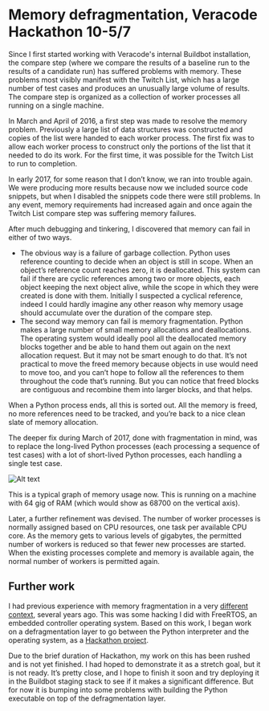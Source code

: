 Memory defragmentation, Veracode Hackathon 10-5/7
====

Since I first started working with Veracode's internal Buildbot installation, the compare step (where we compare the results of a baseline run to the results of a candidate run) has suffered problems with memory. These problems most visibly manifest with the Twitch List, which has a large number of test cases and produces an unusually large volume of results. The compare step is organized as a collection of worker processes all running on a single machine.

In March and April of 2016, a first step was made to resolve the memory problem. Previously a large list of data structures was constructed and copies of the list were handed to each worker process. The first fix was to allow each worker process to construct only the portions of the list that it needed to do its work. For the first time, it was possible for the Twitch List to run to completion.

In early 2017, for some reason that I don’t know, we ran into trouble again. We were producing more results because now we included source code snippets, but when I disabled the snippets code there were still problems. In any event, memory requirements had increased again and once again the Twitch List compare step was suffering memory failures.

After much debugging and tinkering, I discovered that memory can fail in either
of two ways.
* The obvious way is a failure of garbage collection. Python uses reference counting to decide when an object is still in scope. When an object’s reference count reaches zero, it is deallocated. This system can fail if there are cyclic references among two or more objects, each object keeping the next object alive, while the scope in which they were created is done with them. Initially I suspected a cyclical reference, indeed I could hardly imagine any other reason why memory usage should accumulate over the duration of the compare step.
* The second way memory can fail is memory fragmentation. Python makes a large number of small memory allocations and deallocations. The operating system would ideally pool all the deallocated memory blocks together and be able to hand them out again on the next allocation request. But it may not be smart enough to do that. It’s not practical to move the freed memory because objects in use would need to move too, and you can’t hope to follow all the references to them throughout the code that’s running. But you can notice that freed blocks are contiguous and recombine them into larger blocks, and that helps.

When a Python process ends, all this is sorted out. All the memory is freed, no
more references need to be tracked, and you’re back to a nice clean slate of
memory allocation.

The deeper fix during March of 2017, done with fragmentation in mind, was to replace the long-lived Python processes (each processing a sequence of test cases) with a lot of short-lived Python processes, each handling a single test case.

![Alt text](https://raw.github.com/wware/defragger/master/compareMemUsage.png)

This is a typical graph of memory usage now. This is running on a machine with 64 gig of RAM (which would show as 68700 on the vertical axis).

Later, a further refinement was devised. The number of worker processes is normally assigned based on CPU resources, one task per available CPU core. As the memory gets to various levels of gigabytes, the permitted number of workers is reduced so that fewer new processes are started. When the existing processes complete and memory is available again, the normal number of workers is permitted again. 

Further work
----

I had previous experience with memory fragmentation in a very [different context](https://github.com/wware/stuff/tree/master/hack-malloc), several years ago. This was some hacking I did with FreeRTOS, an embedded controller operating system. Based on this work, I began work on a defragmentation layer to go between the Python interpreter and the operating system, as a [Hackathon project](https://github.com/wware/defragger).

Due to the brief duration of Hackathon, my work on this has been rushed and is not yet finished. I had hoped to demonstrate it as a stretch goal, but it is not ready. It’s pretty close, and I hope to finish it soon and try deploying it in the Buildbot staging stack to see if it makes a significant difference. But for now it is bumping into some problems with building the Python executable on top of the defragmentation layer.
